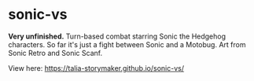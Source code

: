 # sonic-vs
 **Very unfinished.** Turn-based combat starring Sonic the Hedgehog characters. So far it's just a fight between Sonic and a Motobug. Art from Sonic Retro and Sonic Scanf. 

View here: https://talia-storymaker.github.io/sonic-vs/
